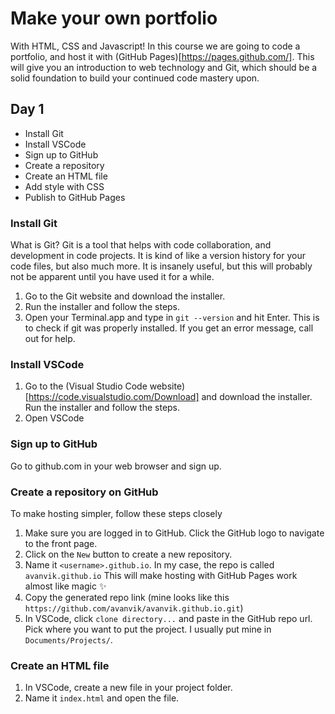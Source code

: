 # Make your own portfolio

With HTML, CSS and Javascript! In this course we are going to code a portfolio, and host it with (GitHub Pages)[https://pages.github.com/]. This will give you an introduction to web technology and Git, which should be a solid foundation to build your continued code mastery upon.

## Day 1

- Install Git
- Install VSCode
- Sign up to GitHub
- Create a repository
- Create an HTML file
- Add style with CSS
- Publish to GitHub Pages

### Install Git

What is Git? Git is a tool that helps with code collaboration, and development in code projects. It is kind of like a version history for your code files, but also much more. It is insanely useful, but this will probably not be apparent until you have used it for a while.

1. Go to the Git website and download the installer.
2. Run the installer and follow the steps.
3. Open your Terminal.app and type in `git --version` and hit Enter. This is to check if git was properly installed. If you get an error message, call out for help.

### Install VSCode

1. Go to the (Visual Studio Code website)[https://code.visualstudio.com/Download] and download the installer. Run the installer and follow the steps.
2. Open VSCode

### Sign up to GitHub

Go to github.com in your web browser and sign up.

### Create a repository on GitHub

To make hosting simpler, follow these steps closely

1. Make sure you are logged in to GitHub. Click the GitHub logo to navigate to the front page.
2. Click on the `New` button to create a new repository.
3. Name it `<username>.github.io`. In my case, the repo is called `avanvik.github.io` This will make hosting with GitHub Pages work almost like magic ✨
4. Copy the generated repo link (mine looks like this `https://github.com/avanvik/avanvik.github.io.git`)
5. In VSCode, click `clone directory...` and paste in the GitHub repo url. Pick where you want to put the project. I usually put mine in `Documents/Projects/`.

### Create an HTML file

1. In VSCode, create a new file in your project folder.
2. Name it `index.html` and open the file.
